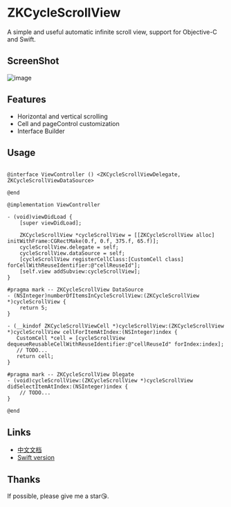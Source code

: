 # ZKCycleScrollView

A simple and useful automatic infinite scroll view, support for Objective-C and Swift.

## ScreenShot

![image](https://github.com/bestDew/ZKCycleScrollViewDemo-OC/blob/master/ZKCycleScrollViewDemo-OC/Untitled.gif)

## Features

-   Horizontal and vertical scrolling
-   Cell and pageControl customization
-   Interface Builder

## Usage

```objc

@interface ViewController () <ZKCycleScrollViewDelegate, ZKCycleScrollViewDataSource>

@end

@implementation ViewController

- (void)viewDidLoad {
    [super viewDidLoad];
    
    ZKCycleScrollView *cycleScrollView = [[ZKCycleScrollView alloc] initWithFrame:CGRectMake(0.f, 0.f, 375.f, 65.f)];
    cycleScrollView.delegate = self;
    cycleScrollView.dataSource = self;
    [cycleScrollView registerCellClass:[CustomCell class] forCellWithReuseIdentifier:@"cellReuseId"];
    [self.view addSubview:cycleScrollView];
}

#pragma mark -- ZKCycleScrollView DataSource
- (NSInteger)numberOfItemsInCycleScrollView:(ZKCycleScrollView *)cycleScrollView {
    return 5;
}

- (__kindof ZKCycleScrollViewCell *)cycleScrollView:(ZKCycleScrollView *)cycleScrollView cellForItemAtIndex:(NSInteger)index {
   CustomCell *cell = [cycleScrollView dequeueReusableCellWithReuseIdentifier:@"cellReuseId" forIndex:index];
   // TODO...
   return cell;
}

#pragma mark -- ZKCycleScrollView Dlegate
- (void)cycleScrollView:(ZKCycleScrollView *)cycleScrollView didSelectItemAtIndex:(NSInteger)index {
    // TODO...
}

@end

```

## Links

-   [中文文档](./README_CN.md)
-   [Swift version](https://github.com/bestDew/ZKCycleScrollViewDemo)

## Thanks

If possible, please give me a star😘.
